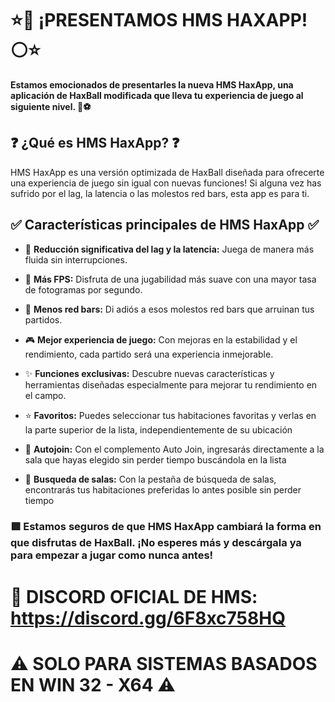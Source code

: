# **⭐🔵 ¡PRESENTAMOS HMS HAXAPP! ⚪⭐**

**Estamos emocionados de presentarles la nueva HMS HaxApp, una aplicación de HaxBall modificada que lleva tu experiencia de juego al siguiente nivel. 🎉⚽**

## ❓ ¿Qué es HMS HaxApp? ❓
HMS HaxApp es una versión optimizada de HaxBall diseñada para ofrecerte una experiencia de juego sin igual con nuevas funciones! Si alguna vez has sufrido por el lag, la latencia o las molestos red bars, esta app es para ti.

## ✅ Características principales de HMS HaxApp ✅


- 🚀 **Reducción significativa del lag y la latencia:** 
 Juega de manera más fluida sin interrupciones. 


- 💨 **Más FPS:**
 Disfruta de una jugabilidad más suave con una mayor tasa de fotogramas por segundo.


- 🔴 **Menos red bars:**
 Di adiós a esos molestos red bars que arruinan tus partidos.


- 🎮 **Mejor experiencia de juego:**
 Con mejoras en la estabilidad y el rendimiento, cada partido será una experiencia inmejorable.


- ✨ **Funciones exclusivas:**
 Descubre nuevas características y herramientas diseñadas especialmente para mejorar tu rendimiento en el campo.


- ⭐ **Favoritos:**
 Puedes seleccionar tus habitaciones favoritas y verlas en la parte superior de la lista, independientemente de su ubicación


- 💠 **Autojoin:**
 Con el complemento Auto Join, ingresarás directamente a la sala que hayas elegido sin perder tiempo buscándola en la lista


- 🔘 **Busqueda de salas:**
 Con la pestaña de búsqueda de salas, encontrarás tus habitaciones preferidas lo antes posible sin perder tiempo



### 🟩 Estamos seguros de que **HMS HaxApp** cambiará la forma en que disfrutas de HaxBall. ¡No esperes más y descárgala ya para empezar a jugar como nunca antes!

# 🔗 **DISCORD OFICIAL DE HMS:** https://discord.gg/6F8xc758HQ

# ⚠️ SOLO PARA SISTEMAS BASADOS EN WIN 32 - X64 ⚠️
